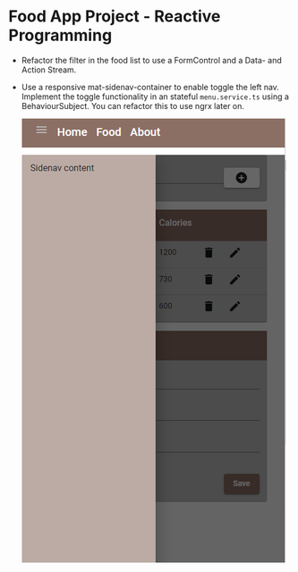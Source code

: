 # Food App Project - Reactive Programming

- Refactor the filter in the food list to use a FormControl and a Data- and Action Stream.

- Use a responsive mat-sidenav-container to enable toggle the left nav. Implement the toggle functionality in an stateful `menu.service.ts` using a BehaviourSubject. You can refactor this to use ngrx later on.

  ![buttons](_images/responsive-sidenav.png)
